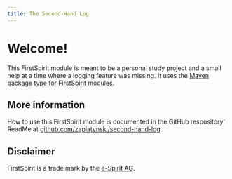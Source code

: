 ```yaml
---
title: The Second-Hand Log
---
```


# Welcome!

This FirstSpirit module is meant to be a personal study project and a small help at a time where a 
logging feature was missing. It uses the
[Maven package type for FirstSpirit modules](https://zaplatynski.github.io/fsm-packagetype/).

## More information

How to use this FirstSpirit module is documented in the GitHub respository' ReadMe
at [github.com/zaplatynski/second-hand-log](https://github.com/zaplatynski/second-hand-log). 

##  Disclaimer

FirstSpirit is a trade mark by the [e-Spirit AG](http://www.e-spirit.com/).
